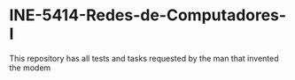 # INE-5414-Redes-de-Computadores-I
This repository has all tests and tasks requested by the man that invented the modem
